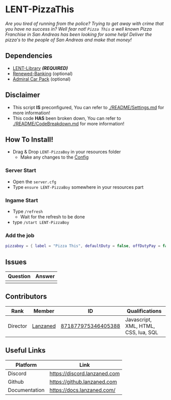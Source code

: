 # LENT-PizzaThis
*Are you tired of running from the police? Trying to get away with crime that you have no success in? Well fear not! `Pizza This` a well known Pizza Franchise in San Andreas has been looking for some help! Deliver the pizza's to the people of San Andreas and make that money!*

## Dependencies
- [LENT-Library](https://github.com/Lanzaned-Enterprises/LENT-Library) ***(REQUIRED)***
- [Renewed-Banking](github.com/Renewed-Scripts/Renewed-Banking/releases) (optional)
- [Admiral Car Pack](https://www.gta5-mods.com/vehicles/dundreary-admiral-classic-mini-pack-lods-addon-sp-template-lore-friendly) (optional)

## Disclaimer
- This script **IS** preconfigured, You can refer to [./README/Settings.md](./README/Settings.md) for more information!
- This code **HAS** been broken down, You can refer to [./README/CodeBreakdown.md](./README/CodeBreakdown.md) for more information!

## How To Install!
- Drag & Drop `LENT-PizzaBoy` in your resources folder
    - Make any changes to the [Config](./shared/sh_config.lua)

### Server Start
- Open the `server.cfg`
- Type `ensure LENT-PizzaBoy` somewhere in your resources part

### Ingame Start
- Type `/refresh`
    - Wait for the refresh to be done
- type `/start LENT-PizzaBoy`

### Add the job 
```lua
pizzaboy = { label = "Pizza This", defaultDuty = false, offDutyPay = false, grades = { ['0'] = { name = 'Driver', payment = 0, } } },
```

## Issues
|  Question |  Answer |
|----       |----     |
|           |         |

## Contributors
|  Rank       |  Member       | ID                 | Qualifications                       |
|----         |----           |----                |----                                  |
| Director    | [Lanzaned](https://discordapp.com/users/871877975346405388) | [871877975346405388](https://discordapp.com/users/871877975346405388) | Javascript, XML, HTML, CSS, lua, SQL |

## Useful Links
|  Platform |  Link   |
|----       |----     |
|  Discord         |     https://discord.lanzaned.com    |
|  Github         |    https://github.lanzaned.com     |
|  Documentation         |   https://docs.lanzaned.com/      |
